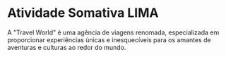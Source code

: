 # Atividade Somativa LIMA

A "Travel World" é uma agência de viagens renomada, especializada em proporcionar experiências únicas e inesquecíveis para os amantes de aventuras e culturas ao redor do mundo.
